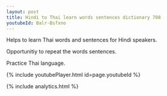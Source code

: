 ```yaml
---
layout: post
title: Hindi to Thai learn words sentences dictionary 708 
youtubeId: Balr-Bsfxno
---
```

 
 
Helps to learn Thai words and sentences for Hindi speakers.

Opportunitiy to repeat the words sentences. 

Practice Thai language. 
 
{% include youtubePlayer.html id=page.youtubeId %}
 
 
{% include analytics.html %}